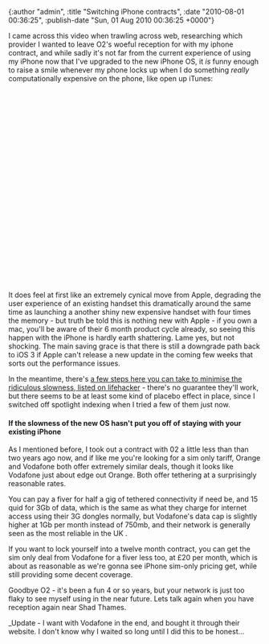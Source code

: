 

{:author "admin", :title "Switching iPhone contracts", :date "2010-08-01 00:36:25", :publish-date "Sun, 01 Aug 2010 00:36:25 +0000"}



<!-- content below -->

I came across this video when trawling across web, researching which provider I wanted to leave O2's woeful reception for with my iphone contract, and while sadly it's not far from the current experience of using my iPhone now that I've upgraded to the new iPhone OS, it _is_ funny enough to raise a smile whenever my phone locks up when I do something _really_ computationally expensive on the phone, like open up iTunes:

<object width="480" height="385"><param name="movie" value="http://www.youtube.com/v/Pdk2cJpSXLg&amp;hl=en_US&amp;fs=1"></param><param name="allowFullScreen" value="true"></param><param name="allowscriptaccess" value="always"></param><embed src="http://www.youtube.com/v/Pdk2cJpSXLg&amp;hl=en_US&amp;fs=1" type="application/x-shockwave-flash" allowscriptaccess="always" allowfullscreen="true" width="480" height="385"></embed></object>

It does feel at first like an extremely cynical move from Apple, degrading the user experience of an existing handset this dramatically around the same time as launching a another shiny new expensive handset with four times the memory - but truth be told this is nothing new with Apple - if you own a mac, you'll be aware of their 6 month product cycle already, so seeing this happen with the iPhone is hardly earth shattering. Lame yes, but not shocking. The main saving grace is that there is still a downgrade path back to iOS 3 if Apple can't release a new update in the coming few weeks that sorts out the performance issues. 

In the meantime, there's [a few steps here you can take to minimise the ridiculous slowness, listed on lifehacker][1] - there's no guarantee they'll work, but there seems to be at least some kind of placebo effect in place, since I switched off spotlight indexing when I tried a few of them just now.

#### If the slowness of the new OS hasn't put you off of staying with your existing iPhone

As I mentioned before, I took out a contract with 02 a little less than than two years ago now, and if like me you're looking for a sim only tariff, Orange and Vodafone both offer extremely similar deals, though it looks like Vodafone just about edge out Orange. Both offer tethering at a surprisingly reasonable rates.

You can pay a fiver for half a gig of tethered connectivity if need be, and 15 quid for 3Gb of data, which is the same as what they charge for internet access using their 3G dongles normally, but Vodafone's data cap is slightly higher at 1Gb per month instead of 750mb, and their network is generally seen as the most reliable in the UK .

If you want to lock yourself into a twelve month contract, you can get the sim only deal from Vodafone for a fiver less too, at £20 per month, which is about as reasonable as we're gonna see iPhone sim-only pricing get, while still providing some decent coverage.

Goodbye O2 - it's been a fun 4 or so years, but your network is just too flaky to see myself using in the near future. Lets talk again when you have reception again near Shad Thames.

_Update - I want with Vodafone in the end, and bought it through their website. I don't know why I waited so long until I did this to be honest...


[1]: http://lifehacker.com/5600825/how-can-i-make-ios-4-usable-on-my-iphone-3g?skyline=true&s=i


